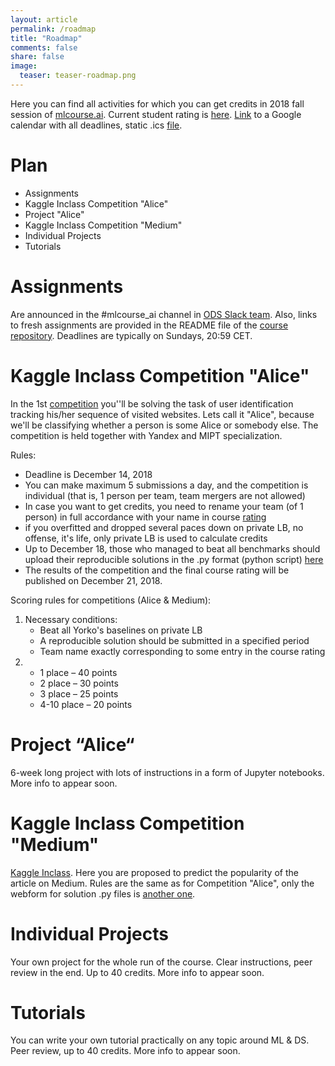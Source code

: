```yaml
---
layout: article
permalink: /roadmap
title: "Roadmap"
comments: false
share: false
image:
  teaser: teaser-roadmap.png
---
```

Here you can find all activities for which you can get credits in 2018 fall session of [mlcourse.ai](https://mlcourse.ai). Current student rating is [here](https://docs.google.com/spreadsheets/d/19AGEhUQUol6_kNLKSzBsjcGUU3qWy3BNUg8x8IFkO3Q/edit?usp=sharing). [Link](https://calendar.google.com/calendar?cid=Z25pZ3EwZGxxb2I5cDZwMWptam5rdmY3NWtAZ3JvdXAuY2FsZW5kYXIuZ29vZ2xlLmNvbQ) to a Google calendar with all deadlines, static .ics [file](https://drive.google.com/open?id=1xRRt7Saz1Rxc3zVKbovuT_6ibQr9lMVJ).

# Plan
- Assignments
- Kaggle Inclass Competition "Alice"
- Project "Alice"
- Kaggle Inclass Competition "Medium"
- Individual Projects
- Tutorials

# Assignments
Are announced in the #mlcourse_ai channel in [ODS Slack team](https://opendatascience.slack.com/). Also, links to fresh assignments are provided in the README file of the [course repository](https://github.com/Yorko/mlcourse.ai). Deadlines are typically on Sundays, 20:59 CET. 

# Kaggle Inclass Competition "Alice"

In the 1st  [competition](https://www.kaggle.com/c/catch-me-if-you-can-intruder-detection-through-webpage-session-tracking2) you''ll be solving the task of user identification tracking his/her sequence of visited websites. Lets call it "Alice", because we'll be classifying whether a person is some Alice or somebody else. The competition is held together with Yandex and MIPT specialization.

Rules:
- Deadline is December 14, 2018
- You can make maximum 5 submissions a day, and the competition is individual (that is, 1 person per team, team mergers are not allowed)
- In case you want to get credits, you need to rename your team (of 1 person) in full accordance with your name in course [rating](https://docs.google.com/spreadsheets/d/19AGEhUQUol6_kNLKSzBsjcGUU3qWy3BNUg8x8IFkO3Q/edit?usp=sharing)
- if you overfitted and dropped several paces down on private LB, no offense, it's life, only private LB is used to calculate credits
- Up to December 18, those who managed to beat all benchmarks should upload their reproducible solutions in the .py format (python script) [here](https://www.dropbox.com/request/hhY96sNGMpphOf4oXC8r)
- The results of the competition and the final course rating will be published on December 21, 2018.

Scoring rules for competitions (Alice & Medium):
1. Necessary conditions:
   - Beat all Yorko's baselines on private LB
   -  A reproducible solution should be submitted in a specified period
   - Team name exactly corresponding to some entry in the course rating 
2. - 1 place – 40 points
   - 2 place – 30 points
   - 3 place – 25 points
   - 4-10 place – 20 points

# Project  “Alice“
 
6-week long project with lots of instructions in a form of Jupyter notebooks. More info to appear soon.

# Kaggle Inclass Competition "Medium"
[Kaggle Inclass](https://www.kaggle.com/c/how-good-is-your-medium-article/). Here you are proposed to predict the popularity of the article on Medium. 
Rules are the same as for Competition "Alice", only the webform for solution .py files is [another one](https://www.dropbox.com/request/FlY4ES4kS0NzfJrqkGUL).


# Individual Projects 

Your own project for the whole run of the course. Clear instructions, peer review in the end. Up to 40 credits. More info to appear soon.


# Tutorials 

You can write your own tutorial practically on any topic around ML & DS. Peer review, up to 40 credits. More info to appear soon.
